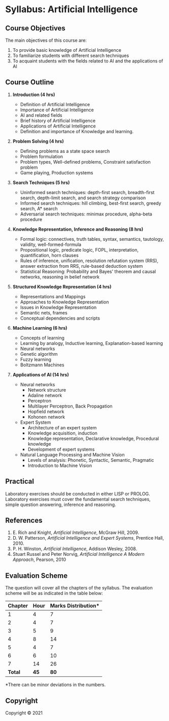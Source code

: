 # Syllabus: Artificial Intelligence

## Course Objectives

The main objectives of this course are:

1. To provide basic knowledge of Artificial Intelligence
2. To familiarize students with different search techniques
3. To acquaint students with the fields related to AI and the applications of AI

## Course Outline

1. **Introduction (4 hrs)**
    * Definition of Artificial Intelligence
    * Importance of Artificial Intelligence
    * AI and related fields
    * Brief history of Artificial Intelligence
    * Applications of Artificial Intelligence
    * Definition and importance of Knowledge and learning.

2. **Problem Solving (4 hrs)**
    * Defining problems as a state space search
    * Problem formulation
    * Problem types, Well-defined problems, Constraint satisfaction problem
    * Game playing, Production systems

3. **Search Techniques (5 hrs)**
    * Uninformed search techniques: depth-first search, breadth-first search, depth-limit search, and search strategy comparison
    * Informed search techniques: hill climbing, best-first search, greedy search, A* search
    * Adversarial search techniques: minimax procedure, alpha-beta procedure

4. **Knowledge Representation, Inference and Reasoning (8 hrs)**
    * Formal logic: connectives, truth tables, syntax, semantics, tautology, validity, well-formed-formula
    * Propositional logic, predicate logic, FOPL, interpretation, quantification, horn clauses
    * Rules of inference, unification, resolution refutation system (RRS), answer extraction from RRS, rule-based deduction system
    * Statistical Reasoning: Probability and Bayes' theorem and causal networks, reasoning in belief network

5. **Structured Knowledge Representation (4 hrs)**
    * Representations and Mappings
    * Approaches to Knowledge Representation
    * Issues in Knowledge Representation
    * Semantic nets, frames
    * Conceptual dependencies and scripts

6. **Machine Learning (6 hrs)**
    * Concepts of learning
    * Learning by analogy, Inductive learning, Explanation-based learning
    * Neural networks
    * Genetic algorithm
    * Fuzzy learning
    * Boltzmann Machines

7. **Applications of AI (14 hrs)**
    * Neural networks
        * Network structure
        * Adaline network
        * Perceptron
        * Multilayer Perceptron, Back Propagation
        * Hopfield network
        * Kohonen network
    * Expert System
        * Architecture of an expert system
        * Knowledge acquisition, induction
        * Knowledge representation, Declarative knowledge, Procedural knowledge
        * Development of expert systems
    * Natural Language Processing and Machine Vision
        * Levels of analysis: Phonetic, Syntactic, Semantic, Pragmatic
        * Introduction to Machine Vision

## Practical

Laboratory exercises should be conducted in either LISP or PROLOG. Laboratory exercises must cover the fundamental search techniques, simple question answering, inference and reasoning.

## References

1. E. Rich and Knight, *Artificial Intelligence*, McGraw Hill, 2009.
2. D. W. Patterson, *Artificial Intelligence and Expert Systems*, Prentice Hall, 2010.
3. P. H. Winston, *Artificial Intelligence*, Addison Wesley, 2008.
4. Stuart Russel and Peter Norvig, *Artificial Intelligence A Modern Approach*, Pearson, 2010

## Evaluation Scheme

The question will cover all the chapters of the syllabus. The evaluation scheme will be as indicated in the table below:

| Chapter | Hour | Marks Distribution* |
|---|---|---|
| 1 | 4 | 7 |
| 2 | 4 | 7 |
| 3 | 5 | 9 |
| 4 | 8 | 14 |
| 5 | 4 | 7 |
| 6 | 6 | 10 |
| 7 | 14 | 26 |
| **Total** | **45** | **80** |

*There can be minor deviations in the numbers.

## Copyright

Copyright &copy; 2021